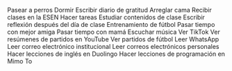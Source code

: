 Pasear a perros
Dormir
Escribir diario de gratitud
Arreglar cama
Recibir clases en la ESEN
Hacer tareas
Estudiar contenidos de clase
Escribir reflexión después del día de clase
Entrenamiento de fútbol
Pasar tiempo con mejor amiga
Pasar tiempo con mamá
Escuchar música
Ver TikTok
Ver resúmenes de partidos en YouTube
Ver partidos de fútbol
Leer WhatsApp
Leer correo electrónico institucional
Leer correos electrónicos personales
Hacer lecciones de inglés en Duolingo
Hacer lecciones de programación en Mimo
To